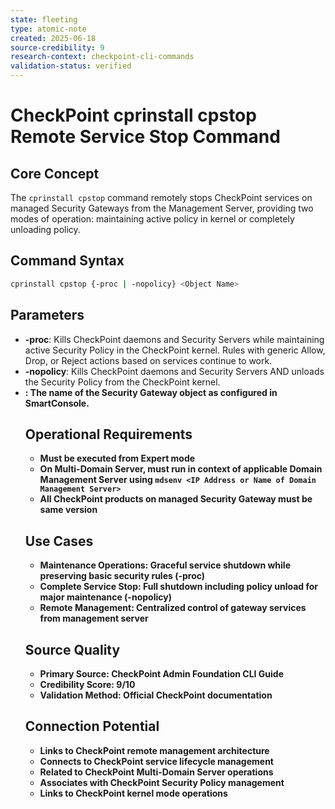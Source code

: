 ```yaml
---
state: fleeting
type: atomic-note
created: 2025-06-18
source-credibility: 9
research-context: checkpoint-cli-commands
validation-status: verified
---
```


# CheckPoint cprinstall cpstop Remote Service Stop Command

## Core Concept
The `cprinstall cpstop` command remotely stops CheckPoint services on managed Security Gateways from the Management Server, providing two modes of operation: maintaining active policy in kernel or completely unloading policy.

## Command Syntax
```bash
cprinstall cpstop {-proc | -nopolicy} <Object Name>
```

## Parameters
- **-proc**: Kills CheckPoint daemons and Security Servers while maintaining active Security Policy in the CheckPoint kernel. Rules with generic Allow, Drop, or Reject actions based on services continue to work.
- **-nopolicy**: Kills CheckPoint daemons and Security Servers AND unloads the Security Policy from the CheckPoint kernel.
- **<Object Name>**: The name of the Security Gateway object as configured in SmartConsole.

## Operational Requirements
- Must be executed from Expert mode
- On Multi-Domain Server, must run in context of applicable Domain Management Server using `mdsenv <IP Address or Name of Domain Management Server>`
- All CheckPoint products on managed Security Gateway must be same version

## Use Cases
- **Maintenance Operations**: Graceful service shutdown while preserving basic security rules (-proc)
- **Complete Service Stop**: Full shutdown including policy unload for major maintenance (-nopolicy)
- **Remote Management**: Centralized control of gateway services from management server

## Source Quality
- **Primary Source**: CheckPoint Admin Foundation CLI Guide
- **Credibility Score**: 9/10
- **Validation Method**: Official CheckPoint documentation

## Connection Potential
- Links to CheckPoint remote management architecture
- Connects to CheckPoint service lifecycle management
- Related to CheckPoint Multi-Domain Server operations
- Associates with CheckPoint Security Policy management
- Links to CheckPoint kernel mode operations